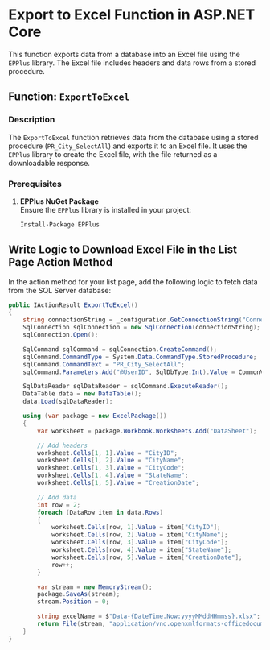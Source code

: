 # Export to Excel Function in ASP.NET Core

This function exports data from a database into an Excel file using the `EPPlus` library. The Excel file includes headers and data rows from a stored procedure.

## Function: `ExportToExcel`

### Description

The `ExportToExcel` function retrieves data from the database using a stored procedure (`PR_City_SelectAll`) and exports it to an Excel file. It uses the `EPPlus` library to create the Excel file, with the file returned as a downloadable response.

### Prerequisites

1. **EPPlus NuGet Package**  
   Ensure the `EPPlus` library is installed in your project:
   ```bash
   Install-Package EPPlus

##  Write Logic to Download Excel File in the List Page Action Method

In the action method for your list page, add the following logic to fetch data from the SQL Server database:

```csharp
public IActionResult ExportToExcel()
{
    string connectionString = _configuration.GetConnectionString("ConnectionString");
    SqlConnection sqlConnection = new SqlConnection(connectionString);
    sqlConnection.Open();

    SqlCommand sqlCommand = sqlConnection.CreateCommand();
    sqlCommand.CommandType = System.Data.CommandType.StoredProcedure;
    sqlCommand.CommandText = "PR_City_SelectAll";
    sqlCommand.Parameters.Add("@UserID", SqlDbType.Int).Value = CommonVariable.UserID();

    SqlDataReader sqlDataReader = sqlCommand.ExecuteReader();
    DataTable data = new DataTable();
    data.Load(sqlDataReader);

    using (var package = new ExcelPackage())
    {
        var worksheet = package.Workbook.Worksheets.Add("DataSheet");

        // Add headers
        worksheet.Cells[1, 1].Value = "CityID";
        worksheet.Cells[1, 2].Value = "CityName";
        worksheet.Cells[1, 3].Value = "CityCode";
        worksheet.Cells[1, 4].Value = "StateName";
        worksheet.Cells[1, 5].Value = "CreationDate";

        // Add data
        int row = 2;
        foreach (DataRow item in data.Rows)
        {
            worksheet.Cells[row, 1].Value = item["CityID"];
            worksheet.Cells[row, 2].Value = item["CityName"];
            worksheet.Cells[row, 3].Value = item["CityCode"];
            worksheet.Cells[row, 4].Value = item["StateName"];
            worksheet.Cells[row, 5].Value = item["CreationDate"];
            row++;
        }

        var stream = new MemoryStream();
        package.SaveAs(stream);
        stream.Position = 0;

        string excelName = $"Data-{DateTime.Now:yyyyMMddHHmmss}.xlsx";
        return File(stream, "application/vnd.openxmlformats-officedocument.spreadsheetml.sheet", excelName);
    }
}
```

